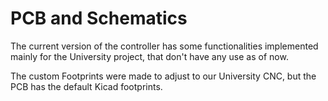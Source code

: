 # PCB and Schematics

The current version of the controller has some functionalities implemented mainly for the University project, that don't have any use as of now.

The custom Footprints were made to adjust to our University CNC, but the PCB has the default Kicad footprints.
